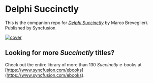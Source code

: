 # Delphi Succinctly
This is the companion repo for [*Delphi Succinctly*](https://www.syncfusion.com/ebooks/delphi) by Marco Breveglieri. Published by Syncfusion.

[![cover](https://github.com/SyncfusionSuccinctlyE-Books/Delphi-Succinctly/blob/master/cover.png)](https://www.syncfusion.com/ebooks/delphi)

## Looking for more _Succinctly_ titles?

Check out the entire library of more than 130 _Succinctly_ e-books at [https://www.syncfusion.com/ebooks](https://www.syncfusion.com/ebooks).
